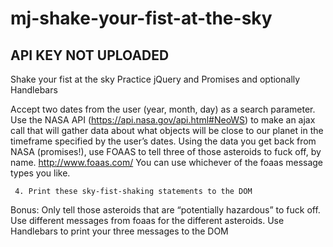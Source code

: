 # mj-shake-your-fist-at-the-sky

## API KEY NOT UPLOADED

Shake your fist at the sky
Practice jQuery and Promises and optionally Handlebars
 
Accept two dates from the user (year, month, day) as a search parameter.
Use the NASA API (https://api.nasa.gov/api.html#NeoWS) to make an ajax call that will gather data about what objects will be close to our planet in the timeframe specified by the user’s dates.
Using the data you get back from NASA (promises!), use FOAAS to tell three of those asteroids to fuck off, by name.  http://www.foaas.com/
You can use whichever of the foaas message types you like.

     4. Print these sky-fist-shaking statements to the DOM
 
Bonus: 
Only tell those asteroids that are “potentially hazardous” to fuck off.
Use different messages from foaas for the different asteroids.
Use Handlebars to print your three messages to the DOM
